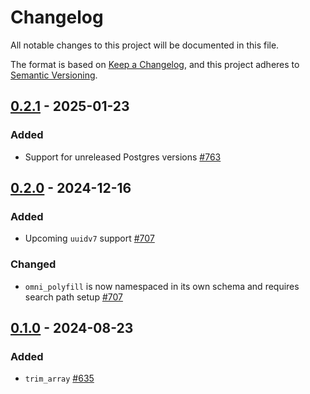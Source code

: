 # Changelog

All notable changes to this project will be documented in this file.

The format is based on [Keep a Changelog](https://keepachangelog.com/en/1.0.0/), and this project adheres
to [Semantic Versioning](https://semver.org/spec/v2.0.0.html).

## [0.2.1] - 2025-01-23

### Added

* Support for unreleased Postgres versions [#763](https://github.com/omnigres/omnigres/pull/763)

## [0.2.0] - 2024-12-16

### Added

* Upcoming `uuidv7` support [#707](https://github.com/omnigres/omnigres/pull/707)

### Changed

* `omni_polyfill` is now namespaced in its own schema and requires search path
  setup [#707](https://github.com/omnigres/omnigres/pull/707)

## [0.1.0] - 2024-08-23

### Added

* `trim_array` [#635](https://github.com/omnigres/omnigres/pull/635)

[Unreleased]: https://github.com/omnigres/omnigres/commits/next/omni_polyfill

[0.1.0]: [https://github.com/omnigres/omnigres/pull/635]

[0.2.0]: [https://github.com/omnigres/omnigres/pull/707]

[0.2.1]: [https://github.com/omnigres/omnigres/pull/763]
